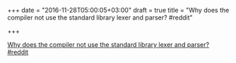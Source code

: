 +++
date = "2016-11-28T05:00:05+03:00"
draft = true
title = "Why does the compiler not use the standard library lexer and parser?  #reddit"

+++

<p><a href="https://t.co/TSGRaiikCj">Why does the compiler not use the standard library lexer and parser?  #reddit</a></p>
